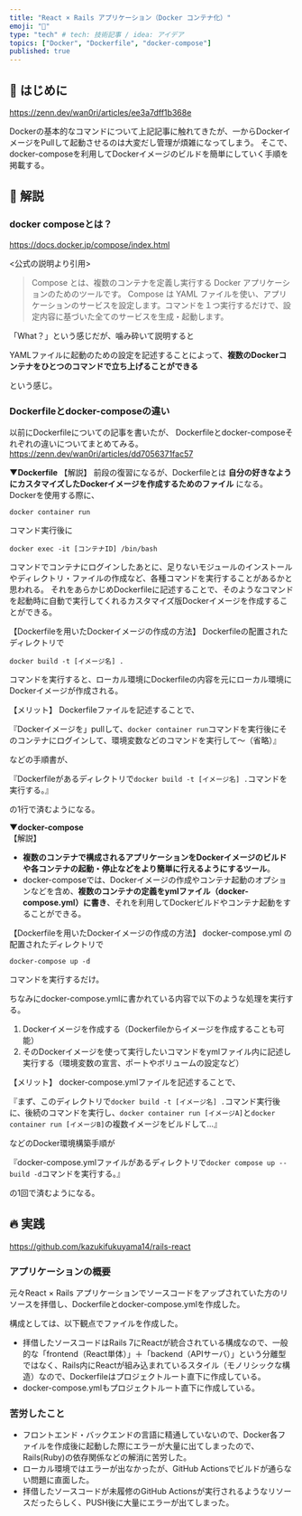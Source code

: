 ```yaml
---
title: "React × Rails アプリケーション（Docker コンテナ化）"
emoji: "🐳"
type: "tech" # tech: 技術記事 / idea: アイデア
topics: ["Docker", "Dockerfile", "docker-compose"]
published: true
---
```


## 📝 はじめに

<https://zenn.dev/wan0ri/articles/ee3a7dff1b368e>

Dockerの基本的なコマンドについて上記記事に触れてきたが、一からDockerイメージをPullして起動させるのは大変だし管理が煩雑になってしまう。
そこで、docker-composeを利用してDockerイメージのビルドを簡単にしていく手順を掲載する。

## 🎤 解説

### docker composeとは？

<https://docs.docker.jp/compose/index.html>

<公式の説明より引用>

> Compose とは、複数のコンテナを定義し実行する Docker アプリケーションのためのツールです。
> Compose は YAML ファイルを使い、アプリケーションのサービスを設定します。コマンドを１つ実行するだけで、設定内容に基づいた全てのサービスを生成・起動します。

「What？」という感じだが、噛み砕いて説明すると

YAMLファイルに起動のための設定を記述することによって、**複数のDockerコンテナをひとつのコマンドで立ち上げることができる**

という感じ。

### Dockerfileとdocker-composeの違い

以前にDockerfileについての記事を書いたが、
Dockerfileとdocker-composeそれぞれの違いについてまとめてみる。
<https://zenn.dev/wan0ri/articles/dd7056371fac57>

**▼Dockerfile**
【解説】
前段の復習になるが、Dockerfileとは
**自分の好きなようにカスタマイズしたDockerイメージを作成するためのファイル**
になる。
Dockerを使用する際に、

`docker container run`

コマンド実行後に

`docker exec -it [コンテナID] /bin/bash`

コマンドでコンテナにログインしたあとに、足りないモジュールのインストールやディレクトリ・ファイルの作成など、各種コマンドを実行することがあるかと思われる。
それをあらかじめDockerfileに記述することで、そのようなコマンドを起動時に自動で実行してくれるカスタマイズ版Dockerイメージを作成することができる。

【Dockerfileを用いたDockerイメージの作成の方法】
Dockerfileの配置されたディレクトリで

`docker build -t [イメージ名] .`

コマンドを実行すると、ローカル環境にDockerfileの内容を元にローカル環境にDockerイメージが作成される。

【メリット】
Dockerfileファイルを記述することで、

『Dockerイメージを」pullして、`docker container run`コマンドを実行後にそのコンテナにログインして、環境変数などのコマンドを実行して〜（省略）』

などの手順書が、

『Dockerfileがあるディレクトリで`docker build -t [イメージ名] .`コマンドを実行する。』

の1行で済むようになる。

**▼docker-compose**  
【解説】

- **複数のコンテナで構成されるアプリケーションをDockerイメージのビルドや各コンテナの起動・停止などをより簡単に行えるようにするツール**。
- docker-composeでは、Dockerイメージの作成やコンテナ起動のオプションなどを含め、**複数のコンテナの定義をymlファイル（docker-compose.yml）に書き**、それを利用してDockerビルドやコンテナ起動をすることができる。

【Dockerfileを用いたDockerイメージの作成の方法】
docker-compose.yml の配置されたディレクトリで

`docker-compose up -d`

コマンドを実行するだけ。

ちなみにdocker-compose.ymlに書かれている内容で以下のような処理を実行する。

1. Dockerイメージを作成する（Dockerfileからイメージを作成することも可能）
2. そのDockerイメージを使って実行したいコマンドをymlファイル内に記述し実行する（環境変数の宣言、ポートやボリュームの設定など）

【メリット】
docker-compose.ymlファイルを記述することで、

『まず、このディレクトリで`docker build -t [イメージ名] .`コマンド実行後に、後続のコマンドを実行し、`docker container run [イメージA]`と`docker container run [イメージB]`の複数イメージをビルドして…』

などのDocker環境構築手順が

『docker-compose.ymlファイルがあるディレクトリで`docker compose up --build -d`コマンドを実行する。』

の1回で済むようになる。

## 🔥 実践

<https://github.com/kazukifukuyama14/rails-react>

### アプリケーションの概要

元々React × Rails アプリケーションでソースコードをアップされていた方のリソースを拝借し、Dockerfileとdocker-compose.ymlを作成した。

構成としては、以下観点でファイルを作成した。

- 拝借したソースコードはRails 7にReactが統合されている構成なので、一般的な「frontend（React単体）」＋「backend（APIサーバ）」という分離型ではなく、Rails内にReactが組み込まれているスタイル（モノリシックな構造）なので、Dockerfileはプロジェクトルート直下に作成している。
- docker-compose.ymlもプロジェクトルート直下に作成している。

### 苦労したこと

- フロントエンド・バックエンドの言語に精通していないので、Docker各ファイルを作成後に起動した際にエラーが大量に出てしまったので、Rails(Ruby)の依存関係などの解消に苦労した。
- ローカル環境ではエラーが出なかったが、GitHub Actionsでビルドが通らない問題に直面した。
- 拝借したソースコードが未履修のGitHub Actionsが実行されるようなリソースだったらしく、PUSH後に大量にエラーが出てしまった。
